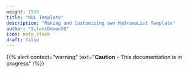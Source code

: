 ```yaml
---
weight: 1533
title: "MDL Template"
description: "Making and Customizing own MyDramaList Template"
author: "SilentDemonSD"
icon: note_stack
draft: false
---
```


{{% alert context="warning" text="**Caution** - This documentation is in progress" /%}}
